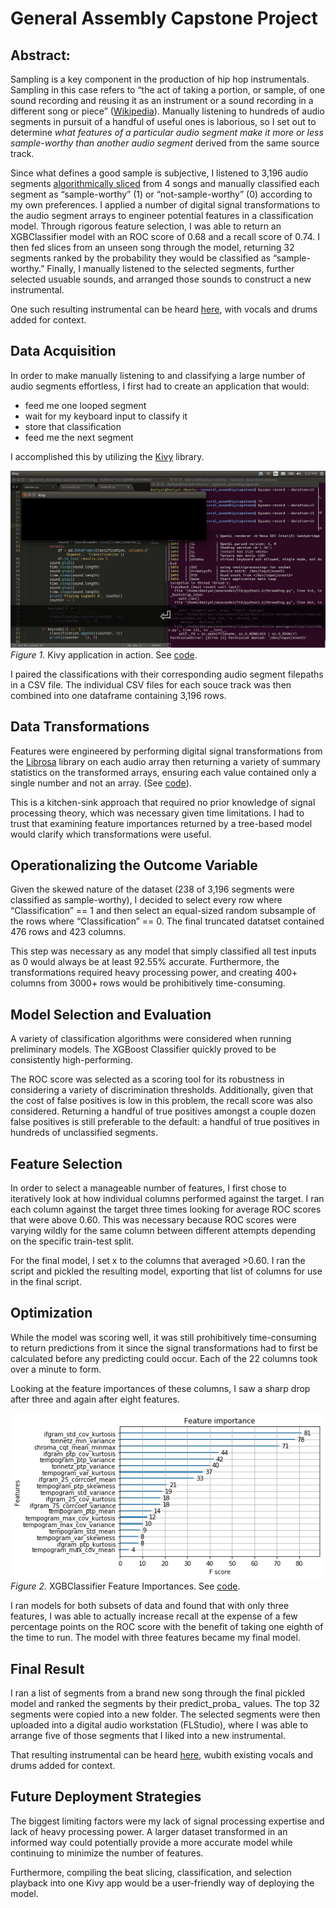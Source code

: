 # General Assembly Capstone Project

## Abstract: 

Sampling is a key component in the production of hip hop instrumentals. Sampling in this case refers to “the act of taking a portion, or sample, of one sound recording and reusing it as an instrument or a sound recording in a different song or piece” ([Wikipedia](https://en.wikipedia.org/wiki/Sampling_(music))). Manually listening to hundreds of audio segments in pursuit of a handful of useful ones is laborious, so I set out to determine *what features of a particular audio segment make it more or less sample-worthy than another audio segment* derived from the same source track. 

Since what defines a good sample is subjective, I listened to 3,196 audio segments [algorithmically sliced](https://www.image-line.com/support/FLHelp/html/plugins/Slicex.htm) from 4 songs and manually classified each segment as “sample-worthy” (1) or “not-sample-worthy” (0) according to my own preferences. I applied a number of digital signal transformations to the audio segment arrays to engineer potential features in a classification model. Through rigorous feature selection, I was able to return an XGBClassifier model with an ROC score of 0.68 and a recall score of 0.74. I then fed slices from an unseen song through the model, returning 32 segments ranked by the probability they would be classified as “sample-worthy.” Finally, I manually listened to the selected segments, further selected usuable sounds, and arranged those sounds to construct a new instrumental.

One such resulting instrumental can be heard [here](https://drive.google.com/open?id=0BxhJCrTr-R-BVGd3RGMzd2pRZms), with vocals and drums added for context.

## Data Acquisition

In order to make manually listening to and classifying a large number of audio segments effortless, I first had to create an application that would:
* feed me one looped segment
* wait for my keyboard input to classify it
* store that classification
* feed me the next segment

I accomplished this by utilizing the [Kivy](https://kivy.org/) library.

![alt text](https://github.com/dahmad/ga-capstone/blob/master/images/kivy.gif "Manually classifying segments through Kivy application")
*Figure 1.* Kivy application in action. See [code](https://github.com/dahmad/ga-capstone/blob/master/kivy-classification.py).

I paired the classifications with their corresponding audio segment filepaths in a CSV file. The individual CSV files for each souce track was then combined into one dataframe containing 3,196 rows.

## Data Transformations

Features were engineered by performing digital signal transformations from the [Librosa](https://github.com/librosa/librosa) library on each audio array then returning a variety of summary statistics on the transformed arrays, ensuring each value contained only a single number and not an array. (See [code](https://github.com/dahmad/ga-capstone/blob/master/transformation.py)). 

This is a kitchen-sink approach that required no prior knowledge of signal processing theory, which was necessary given time limitations. I had to trust that examining feature importances returned by a tree-based model would clarify which transformations were useful.

## Operationalizing the Outcome Variable
	
Given the skewed nature of the dataset (238 of 3,196 segments were classified as sample-worthy), I decided to select every row where “Classification” == 1 and then select an equal-sized random subsample of the rows where “Classification” == 0. The final truncated datatset contained 476 rows and 423 columns.

This step was necessary as any model that simply classified all test inputs as 0 would always be at least 92.55% accurate. Furthermore, the transformations required heavy processing power, and creating 400+ columns from 3000+ rows would be prohibitively time-consuming.

## Model Selection and Evaluation

A variety of classification algorithms were considered when running preliminary models. The XGBoost Classifier quickly proved to be consistently high-performing. 

The ROC score was selected as a scoring tool for its robustness in considering a variety of discrimination thresholds. Additionally, given that the cost of false positives is low in this problem, the recall score was also considered. Returning a handful of true positives amongst a couple dozen false positives is still preferable to the default: a handful of true positives in hundreds of unclassified segments. 

## Feature Selection

In order to select a manageable number of features, I first chose to iteratively look at how individual columns performed against the target. I ran each column against the target three times looking for average ROC scores that were above 0.60. This was necessary because ROC scores were varying wildly for the same column between different attempts depending on the specific train-test split. 

For the final model, I set x to the columns that averaged >0.60. I ran the script and pickled the resulting model, exporting that list of columns for use in the final script.

## Optimization

While the model was scoring well, it was still prohibitively time-consuming to return predictions from it since the signal transformations had to first be calculated before any predicting could occur. Each of the 22 columns took over a minute to form.

Looking at the feature importances of these columns, I saw a sharp drop after three and again after eight features. 

![alt text](https://github.com/dahmad/ga-capstone/blob/master/images/features.png "XGBClassifier Feature Importances")
*Figure 2.* XGBClassifier Feature Importances. See [code](https://github.com/dahmad/ga-capstone/blob/master/optimization.ipynb).

I ran models for both subsets of data and found that with only three features, I was able to actually increase recall at the expense of a few percentage points on the ROC score with the benefit of taking one eighth of the time to run. The model with three features became my final model.

## Final Result

I ran a list of segments from a brand new song through the final pickled model and ranked the segments by their predict_proba_ values. The top 32 segments were copied into a new folder. The selected segments were then uploaded into a digital audio workstation (FLStudio), where I was able to arrange five of those segments that I liked into a new instrumental. 

That resulting instrumental can be heard [here](https://drive.google.com/open?id=0BxhJCrTr-R-BVGd3RGMzd2pRZms), wubith existing vocals and drums added for context.

## Future Deployment Strategies

The biggest limiting factors were my lack of signal processing expertise and lack of heavy processing power. A larger dataset transformed in an informed way could potentially provide a more accurate model while continuing to minimize the number of features.

Furthermore, compiling the beat slicing, classification, and selection playback into one Kivy app would be a user-friendly way of deploying the model.